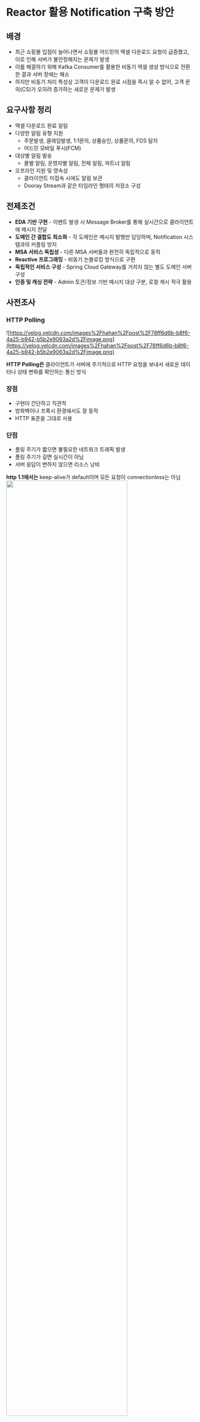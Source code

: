 # Reactor 활용 Notification 구축 방안

## 배경

- 최근 쇼핑몰 입점이 늘어나면서 쇼핑몰 어드민의 엑셀 다운로드 요청이 급증했고, 이로 인해 서버가 불안정해지는 문제가 발생
- 이를 해결하기 위해 Kafka Consumer를 활용한 비동기 엑셀 생성 방식으로 전환한 결과 서버 장애는 해소
- 하지만 비동기 처리 특성상 고객이 다운로드 완료 시점을 즉시 알 수 없어, 고객 문의(CS)가 오히려 증가하는 새로운 문제가 발생

## 요구사항 정리

- 엑셀 다운로드 완료 알림
- 다양한 알림 유형 지원
  - 주문발생, 클레임발생, 1:1문의, 상품승인, 상품문의, FDS 탐지
  - 어드민 모바일 푸시(FCM)
- 대상별 알림 발송
  - 몰별 알림, 운영자별 알림, 전체 알림, 파트너 알림
- 오프라인 지원 및 영속성
  - 클라이언트 미접속 시에도 알림 보관
  - Dooray Stream과 같은 타임라인 형태의 저장소 구성

## 전제조건

- **EDA 기반 구현** - 이벤트 발생 시 Message Broker를 통해 실시간으로 클라이언트에 메시지 전달
- **도메인 간 결합도 최소화** - 각 도메인은 메시지 발행만 담당하며, Notification 시스템과의 커플링 방지
- **MSA 서비스 독립성** - 다른 MSA 서버들과 완전히 독립적으로 동작
- **Reactive 프로그래밍** - 비동기 논블로킹 방식으로 구현
- **독립적인 서비스 구성** - Spring Cloud Gateway를 거치지 않는 별도 도메인 서버 구성
- **인증 및 캐싱 전략** - Admin 토큰/정보 기반 메시지 대상 구분, 로컬 캐시 적극 활용

## 사전조사

### HTTP Polling

![https://velog.velcdn.com/images%2Fhahan%2Fpost%2F78ff6d6b-b8f6-4a25-b942-b5b2e9063a2d%2Fimage.png](https://velog.velcdn.com/images%2Fhahan%2Fpost%2F78ff6d6b-b8f6-4a25-b942-b5b2e9063a2d%2Fimage.png)

**HTTP Polling은** 클라이언트가 서버에 주기적으로 HTTP 요청을 보내서 새로운 데이터나 상태 변화를 확인하는 통신 방식

### 장점

- 구현이 간단하고 직관적
- 방화벽이나 프록시 환경에서도 잘 동작
- HTTP 표준을 그대로 사용

### 단점

- 폴링 주기가 짧으면 불필요한 네트워크 트래픽 발생
- 폴링 주기가 길면 실시간이 아님
- 서버 응답이 변하지 않으면 리소스 낭비

**http 1.1에서는** keep-alive가 default이며 모든 요청이 connectionless는 아님
<img src="https://media.vlpt.us/images/yvvyoon/post/5fe0bb75-4085-40c7-a9df-b401267a0484/image.png" width="80%"/>

## Long Polling

<img src="https://miro.medium.com/max/1400/0*Jij7E34MBWAq28KJ" width="80%" alt="long polling"/>

polling과 통신방법은 같으며 요청을 받은 서버는 메세지를 전달할수 있을 때까지(timeout될때까지) 무한정 커넥션을 종료하지 않고 메세지를 전달할수 있을때 응답을 준다.

### 장점

- 항상 연결이 되어있어서 polling보다는 리소스 절약
- 거의 실시간에 가깝다
- HTTP 표준을 그대로 사용

### 단점

- 데이터가 수시로 바뀔경우 polling보다 많은 리소스 낭비
- 호출 주기가 없기 때문에 응답이 오면 다시 서버로 요청

## Server-Sent Events (SSE)

<img src="https://miro.medium.com/max/1400/1*zG7Jyeq02JRAN6Wz6gs15g.png" width="80%"  alt="SSE"/>

- 클라이언트는 메세지를 구독하고 서버는 이벤트 발생시 클라이언트로 푸시한다. (서버 -> 클라 단방향)
- response header의 content-type: text/event-stream이 추가되어야 하며 response body의 format은 아래와 같다.

### response payload

```
# multiline data
data: first line\n
data: second line\n\n
```

```
# JSON Data
data: {\n
data: "msg": "hello world",\n
data: "id": 12345\n
data: }\n\n
```

JSON 젹렬화가 복잡해 보이지만 Spring의 Content Negotiation Strategies을 믿어보자.

### 장점

- 통신 리소스 절약
- 전통적인 HTTP를 이용하며 구현 심플

### 단점

- XHLHttpRequest가 아닌 EventSource web api로 구현
- 단방향 통신

https://developer.mozilla.org/ko/docs/Web/API/EventSource/EventSource

## Websocket

<img src="https://kouzie.github.io/assets/springboot/springboot_websocket3.png" width="80%"  alt="WS"/>

- 2011년 표준화되었으며 양방향 통신
- http://가 아닌 ws://프로토콜을 사용하며 80(ws://), 443(wss://)포트 사용
- handshake는 위와 동일하게 http통신으로 이루어지며 handshake수립후에는 ws로 양방향 통신한다

### 장점

- 웹표준이며 SSE보다 브라우저 호환성이 더 좋다.
- 양방향이다.

### 단점

- 서버와 클라이언트 모두 receive와 send를 구현해야 하며 전통적인 웹개발 방식으로는 구현이 어렵다.

https://developer.mozilla.org/ko/docs/Web/API/WebSocket

## 구현

repo : https://github.com/chk386/notifications

### 기술스택

- language : kotlin
- reactor, coroutine, reactive kafka, webflux functional endpoint
- message broker : kafka
- framework : springboot 2.4.4
- client : ES6, vanillaJS, EventSource, Websocket
- container : docker-compose (zookeeper, kafka, kafka-ui)
- build tool : gradle kotlin DSL
- dockerizing : spring boot maven plugin (bootBuildImage)
- nhn public cloud : http://133.186.247.62:8080/sse.html

## 핵심 키워드 : hot

### cold publisher

Mono/Flux는 subscribe하지 않으면 아무일도 일어나지 않는다. 대부분 webflux에서 subscribe를 대신 처리하고 있다.

### hot publisher

subscribe 하기전 데이터를 생성할 수 있고 N개의 subscriber가 존재할수 있다. Notification 서버가 최초 기동할때 hot publisher를 메모리에 올려두고 SSE, Websocket
요청시 hot publisher를 구독하여 서버 이벤트를 클라이언트로 푸시할수 있다.

### Sinks

reactor 3.4.0 이전에는 FluxProcessor, MonoProcessor, UnicastProcessor등을 이용하였으나 deprecated

```
The Sinks categories are:
1. many().multicast(): a sink that will transmit only newly pushed data to its subscribers, honoring their backpressure (newly pushed as in "after the subscriber’s subscription").
2. many().unicast(): same as above, with the twist that data pushed before the first subscriber registers is buffered.
3. many().replay(): a sink that will replay a specified history size of pushed data to new subscribers then continue pushing new data live.
4. one(): a sink that will play a single element to its subscribers
5. empty(): a sink that will play a terminal signal only to its subscribers (error or complete), but can still be viewed as a Mono<T> (notice the generic type <T>).
```

<a href="https://projectreactor.io/docs/core/release/reference/#processors">Processors and Sinks</a>

### Sinks.Many< T >.multicast().onBackpressureBuffer()

<img src="https://projectreactor.io/docs/core/release/api/reactor/core/publisher/doc-files/marbles/sinkWarmup.svg" width="80%"  alt="multicast"/>

[Sinks.many().multicast().onBackpressureBuffer()](https://projectreactor.io/docs/core/release/api/reactor/core/publisher/Sinks.MulticastSpec.html)

### 시스템 구성

![구성도](https://raw.githubusercontent.com/chk386/notifications/master/assets/diagram.png)

## 코드 설명

### local

1. git clone https://github.com/chk386/notifications
2. docker-compose up
   1. localhost:8081 : kafka UI
   2. localhost:9092 : broker
   3. localhost:2181 : zookeeper
3. gradle boot run (또는 idea에서 NotificationsApplication.kt 실행

### nhn cloud

1. dockerizing

```shell
gradle bootBuildImage --imageName=shopby-notification
docker login # docker hub 계정입력
docker tag shopby-notification ${본인의 dockerhub ID}/notification
docker image push ${본인의 dockerhub ID}/notification
```

2. docker

```shell
# 인스턴스에 ssh 서버접속 후 실행
docker-compose -f docker-compose-nhncloud.yml up
docker run -d -e "SPRING_PROFILES_ACTIVE=cloud" -p 8080:8080 chk386/notification

# 카프카 토픽 & 메세지 생성시
docker exec -it kafka /bin/bsh

# 토픽생성
/bin/kafka-topics --create --topic BACKOFFICE-NOTIFICATIONS --bootstrap-server localhost:9092
# 토픽정보
/bin/kafka-topics --describe --topic BACKOFFICE-NOTIFICATIONS --bootstrap-server localhost:9092
# procude
/bin/kafka-console-producer --topic BACKOFFICE-NOTIFICATIONS --bootstrap-server localhost:9092
# consumer
/bin/kafka-console-consumer --topic BACKOFFICE-NOTIFICATIONS --bootstrap-server localhost:9092
# 토픽 삭제
/bin/kafka-topics --delete --topic BACKOFFICE-NOTIFICATIONS --bootstrap-server localhost:9092
```

3. 데모 페이지
   1. http://localhost:8080/sse.html
   2. http://localhost:8080/websocket.html

## 생각해봐야 할 것들

- 유실을 허용한다면 redis pub/sub도 괜찮은 방법인듯 하다
- 현재 백오피스 고객이 2000을 넘지 않기에 Notification서버 1대로 운영이 충분히 가능
- 만약 동접이 더 많아지면 웹소켓 서버를 여러대 두어 라우팅 전략 짜야함
- reactive 드라이버를 지원하는 mongoDB의 change stream기능도 고려해볼 필요가 있다. 실시간성과 영속성을 모두
  만족 [링크](https://docs.mongodb.com/manual/changeStreams)
- 앱 서드 파티 개발사에 notification api 개방

### 참고자료

- What is Http : https://www.concurrency.com/blog/june-2019/why-http-is-not-suitable-for-iot-applications
- Keep-Alive : https://velog.io/@yvvyoon/keep-alive
- Long Polling : https://medium.com/ably-realtime/websockets-vs-long-polling-55bdf09a7268
- Server Sent Events: https://systemdesignbasic.wordpress.com/2020/02/01/12-long-polling-vs-websockets-vs-server-sent-events/
- Send JSON Data : https://hamait.tistory.com/792
- Websocket : https://kouzie.github.io/spring/Spring-Boot-%EC%8A%A4%ED%94%84%EB%A7%81-%EB%B6%80%ED%8A%B8-WebSocket/#websocket-client
